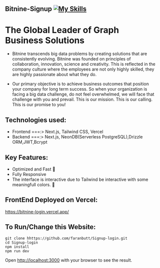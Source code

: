 ## Bitnine-Signup [![My Skills](https://skillicons.dev/icons?i=tailwind,nextjs,postgres,vercel,react)](https://skillicons.dev)

# The Global Leader of Graph Business Solutions

* Bitnine transcends big data problems by creating solutions that are consistently evolving. Bitnine was founded on principles of collaboration, innovation, science and creativity. This is reflected in the company culture where the employees are not only highly skilled, they are highly passionate about what they do.

* Our primary objective is to achieve business outcomes that position your company for long term success. So when your     organization is facing a big data challenge, do not feel overwhelmed, we will face that challenge with you and prevail. This is our mission. This is our calling. This is our promise to you!
## Technologies used:
* Frontend ===:> Next.js, Tailwind CSS, Vercel
* Backend ===:>  Next.js, NeonDB(Serverless PostgreSQL),Drizzle ORM,JWT,Bcrypt
## Key Features:
* Optimized and Fast 🚀
* Fully Responsive
* The interface is interactive due to Tailwind be interactive with some meaningfull colors. 🎨

## FrontEnd Deployed on Vercel:
https://bitnine-login.vercel.app/

## To Run/Change this Website:
```
git clone hhttps://github.com/faranbutt/Signup-login.git
cd Signup-login
npm install
npm run dev
```
Open [http://localhost:3000](http://localhost:3000/) with your browser to see the result.

